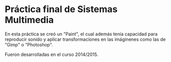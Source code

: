 # Práctica final de Sistemas Multimedia

En esta práctica se creó un "Paint", el cual además tenía capacidad para reproducir sonido y aplicar transformaciones en las imáginenes como las de "Gimp" o "Photoshop".

Fueron desarrolladas en el curso 2014/2015.
